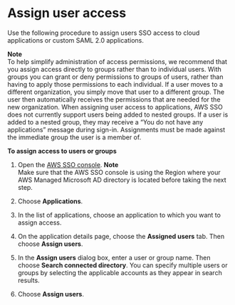 # Assign user access<a name="assignuserstoapp"></a>

Use the following procedure to assign users SSO access to cloud applications or custom SAML 2\.0 applications\.

**Note**  
To help simplify administration of access permissions, we recommend that you assign access directly to groups rather than to individual users\. With groups you can grant or deny permissions to groups of users, rather than having to apply those permissions to each individual\. If a user moves to a different organization, you simply move that user to a different group\. The user then automatically receives the permissions that are needed for the new organization\.
When assigning user access to applications, AWS SSO does not currently support users being added to nested groups\. If a user is added to a nested group, they may receive a “You do not have any applications” message during sign\-in\. Assignments must be made against the immediate group the user is a member of\.

**To assign access to users or groups**

1. Open the [AWS SSO console](https://console.aws.amazon.com/singlesignon)\.
**Note**  
Make sure that the AWS SSO console is using the Region where your AWS Managed Microsoft AD directory is located before taking the next step\.

1. Choose **Applications**\.

1. In the list of applications, choose an application to which you want to assign access\. 

1. On the application details page, choose the **Assigned users** tab\. Then choose **Assign users**\.

1. In the **Assign users** dialog box, enter a user or group name\. Then choose **Search connected directory**\. You can specify multiple users or groups by selecting the applicable accounts as they appear in search results\. 

1. Choose **Assign users**\.